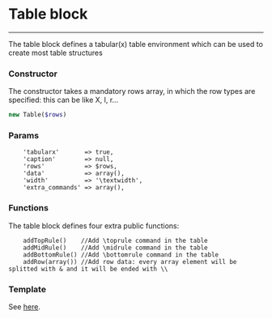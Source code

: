 # Table block
-------------------------------

The table block defines a tabular(x) table environment which can be used to create most table structures

### Constructor

The constructor takes a mandatory rows array, in which the row types are specified: this can be like X, l, r...

```php
new Table($rows)
```

### Params

```
    'tabularx'       => true,
    'caption'        => null,
    'rows'           => $rows,
    'data'           => array(),
    'width'          => '\textwidth',
    'extra_commands' => array(),
```

### Functions

The table block defines four extra public functions:

```
    addTopRule()    //Add \toprule command in the table
    addMidRule()    //Add \midrule command in the table
    addBottomRule() //Add \bottomrule command in the table
    addRow(array()) //Add row data: every array element will be splitted with & and it will be ended with \\
```

### Template

See [here](https://github.com/bobvandevijver/latex-bundle/blob/master/src/Resources/views/Element/table.tex.twig).

